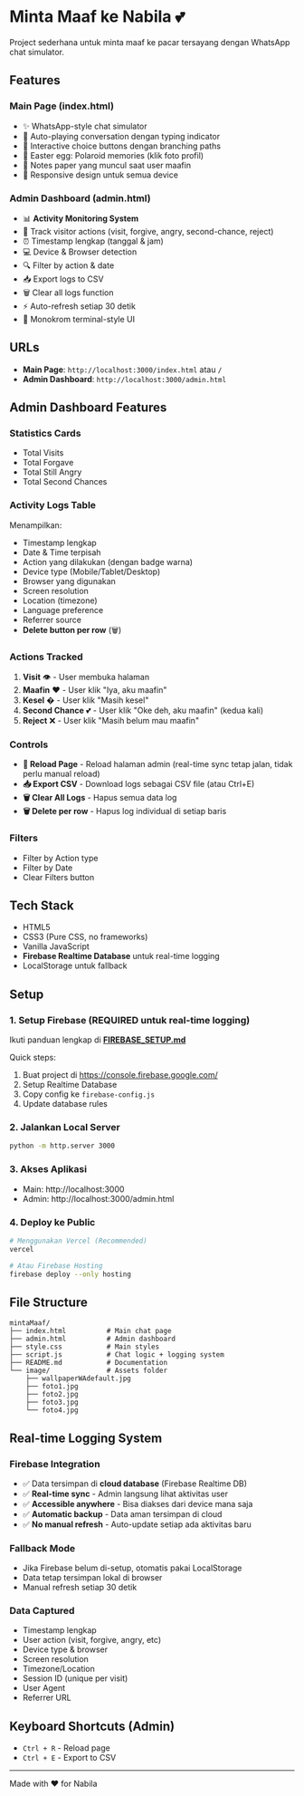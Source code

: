 # Minta Maaf ke Nabila 💕

Project sederhana untuk minta maaf ke pacar tersayang dengan WhatsApp chat simulator.

## Features

### Main Page (index.html)
- ✨ WhatsApp-style chat simulator
- 💬 Auto-playing conversation dengan typing indicator
- 🎯 Interactive choice buttons dengan branching paths
- 📸 Easter egg: Polaroid memories (klik foto profil)
- 📝 Notes paper yang muncul saat user maafin
- 📱 Responsive design untuk semua device

### Admin Dashboard (admin.html)
- 📊 **Activity Monitoring System**
- 🎯 Track visitor actions (visit, forgive, angry, second-chance, reject)
- ⏰ Timestamp lengkap (tanggal & jam)
- 💻 Device & Browser detection
- 🔍 Filter by action & date
- 📥 Export logs to CSV
- 🗑️ Clear all logs function
- ⚡ Auto-refresh setiap 30 detik
- 🎨 Monokrom terminal-style UI

## URLs

- **Main Page**: `http://localhost:3000/index.html` atau `/`
- **Admin Dashboard**: `http://localhost:3000/admin.html`

## Admin Dashboard Features

### Statistics Cards
- Total Visits
- Total Forgave
- Total Still Angry
- Total Second Chances

### Activity Logs Table
Menampilkan:
- Timestamp lengkap
- Date & Time terpisah
- Action yang dilakukan (dengan badge warna)
- Device type (Mobile/Tablet/Desktop)
- Browser yang digunakan
- Screen resolution
- Location (timezone)
- Language preference
- Referrer source
- **Delete button per row** (🗑️)

### Actions Tracked
1. **Visit** 👁️ - User membuka halaman
2. **Maafin** ❤️ - User klik "Iya, aku maafin"
3. **Kesel** � - User klik "Masih kesel"
4. **Second Chance** 💕 - User klik "Oke deh, aku maafin" (kedua kali)
5. **Reject** ❌ - User klik "Masih belum mau maafin"

### Controls
- **🔄 Reload Page** - Reload halaman admin (real-time sync tetap jalan, tidak perlu manual reload)
- **📥 Export CSV** - Download logs sebagai CSV file (atau Ctrl+E)
- **🗑️ Clear All Logs** - Hapus semua data log
- **🗑️ Delete per row** - Hapus log individual di setiap baris

### Filters
- Filter by Action type
- Filter by Date
- Clear Filters button

## Tech Stack

- HTML5
- CSS3 (Pure CSS, no frameworks)
- Vanilla JavaScript
- **Firebase Realtime Database** untuk real-time logging
- LocalStorage untuk fallback

## Setup

### 1. Setup Firebase (REQUIRED untuk real-time logging)
Ikuti panduan lengkap di **[FIREBASE_SETUP.md](FIREBASE_SETUP.md)**

Quick steps:
1. Buat project di https://console.firebase.google.com/
2. Setup Realtime Database
3. Copy config ke `firebase-config.js`
4. Update database rules

### 2. Jalankan Local Server
```bash
python -m http.server 3000
```

### 3. Akses Aplikasi
- Main: http://localhost:3000
- Admin: http://localhost:3000/admin.html

### 4. Deploy ke Public
```bash
# Menggunakan Vercel (Recommended)
vercel

# Atau Firebase Hosting
firebase deploy --only hosting
```

## File Structure

```
mintaMaaf/
├── index.html          # Main chat page
├── admin.html          # Admin dashboard
├── style.css           # Main styles
├── script.js           # Chat logic + logging system
├── README.md           # Documentation
└── image/              # Assets folder
    ├── wallpaperWAdefault.jpg
    ├── foto1.jpg
    ├── foto2.jpg
    ├── foto3.jpg
    └── foto4.jpg
```

## Real-time Logging System

### Firebase Integration
- ✅ Data tersimpan di **cloud database** (Firebase Realtime DB)
- ✅ **Real-time sync** - Admin langsung lihat aktivitas user
- ✅ **Accessible anywhere** - Bisa diakses dari device mana saja
- ✅ **Automatic backup** - Data aman tersimpan di cloud
- ✅ **No manual refresh** - Auto-update setiap ada aktivitas baru

### Fallback Mode
- Jika Firebase belum di-setup, otomatis pakai LocalStorage
- Data tetap tersimpan lokal di browser
- Manual refresh setiap 30 detik

### Data Captured
- Timestamp lengkap
- User action (visit, forgive, angry, etc)
- Device type & browser
- Screen resolution
- Timezone/Location
- Session ID (unique per visit)
- User Agent
- Referrer URL

## Keyboard Shortcuts (Admin)

- `Ctrl + R` - Reload page
- `Ctrl + E` - Export to CSV

---

Made with ❤️ for Nabila
